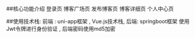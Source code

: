 ##核心功能介绍
登录页
博客广场页
发布博客页
博客详细页
个人中心页

##使用技术栈:
前端 : uni-app框架 ,  Vue.js技术栈,
后端:  springboot框架
使用Jwt令牌进行身份验证 , 后端密码使用md5加密 
